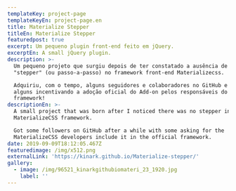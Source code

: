 ```yaml
---
templateKey: project-page
templateKeyEn: project-page.en
title: Materialize Stepper
titleEn: Materialize Stepper
featuredpost: true
excerpt: Um pequeno plugin front-end feito em jQuery.
excerptEn: A small jQuery plugin.
description: >-
  Um pequeno projeto que surgiu depois de ter constatado a ausência de um
  "stepper" (ou passo-a-passo) no framework front-end Materializecss.

  Adquiriu, com o tempo, alguns seguidores e colaboradores no GitHub e até
  alguns incentivando a adoção oficial do Add-on pelos responsáveis do
  framework!
descriptionEn: >-
  A small project that was born after I noticed there was no stepper in
  MaterializeCSS framework.

  Got some followers on GitHub after a while with some asking for the
  MaterializeCSS developers include it in the official framework.
date: 2019-09-09T18:12:05.467Z
featuredimage: /img/x512.png
externalLink: 'https://kinark.github.io/Materialize-stepper/'
gallery:
  - image: /img/96521_kinarkgithubiomateri_23_1920.jpg
    label: ''
---
```


